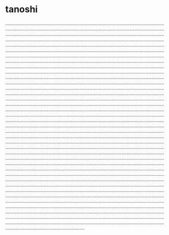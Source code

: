 # tanoshi
......................................................................................................................................................................................................................................................................................................................................................................................................................................................................................................................................................................................................................................................................................................................................................................................................................................................................................................................................................................................................................................................................................................................................................................................................................................................................................................................................................................................................................................................................................................................................................................................................................................................................................................................................................................................................................................................................................................................................................................................................................................................................................................................................................................................................................................................................................................................................................................................................................................................................................................................................................................................................................................................................................................................................................................................................................................................................................................................................................................................................................................................................................................................................................................................................................................................................................................................................................................................................................................................................................................................................................................................................................................................................................................................................................................................................................................................................................................................................................................................................................................................................................................................................................................................................................................................................................................................................................................................................................................................................................................................................................................................................................................................................................................................................................................................................................................................................................................................................................................